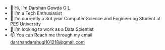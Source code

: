 - 👋 Hi, I’m Darshan Gowda G L
- 👀 I’m a Tech Enthusiasist
- 🌱 I’m currently a 3rd year Computer Science and Engineering Student at PES University
- 💞️ I’m looking to work as a Data Scientist
- 📫 You can Reach me through my email darshandarshugl101218@gmail.com

<!---
darshandarshugl/darshandarshugl is a ✨ special ✨ repository because its `README.md` (this file) appears on your GitHub profile.
You can click the Preview link to take a look at your changes.
--->
